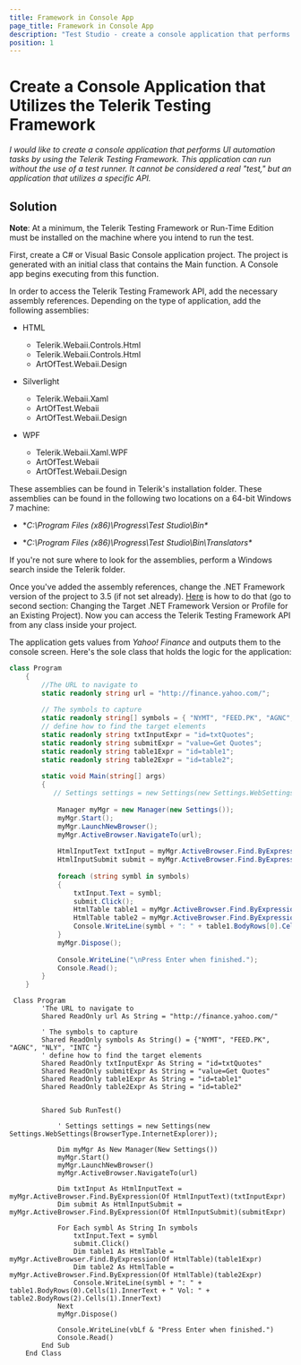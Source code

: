 ```yaml
---
title: Framework in Console App
page_title: Framework in Console App
description: "Test Studio - create a console application that performs UI automation tasks by using the Telerik Testing Framework."
position: 1
---
```

# Create a Console Application that Utilizes the Telerik Testing Framework

*I would like to create a console application that performs UI automation tasks by using the Telerik Testing Framework. This application can run without the use of a test runner. It cannot be considered a real "test," but an application that utilizes a specific API.*

## Solution

**Note**: At a minimum, the Telerik Testing Framework or Run-Time Edition must be installed on the machine where you intend to run the test.

First, create a C# or Visual Basic Console application project. The project is generated with an initial class that contains the Main function. A Console app begins executing from this function.
 
In order to access the Telerik Testing Framework API, add the necessary assembly references. Depending on the type of application, add the following assemblies:


* HTML

	* Telerik.Webaii.Controls.Html
	* Telerik.Webaii.Controls.Html
	* ArtOfTest.Webaii.Design


* Silverlight

	* Telerik.Webaii.Xaml
	* ArtOfTest.Webaii
	* ArtOfTest.Webaii.Design

* WPF

	* Telerik.Webaii.Xaml.WPF
	* ArtOfTest.Webaii
	* ArtOfTest.Webaii.Design 


These assemblies can be found in Telerik's installation folder. These assemblies can be found in the following two locations on a 64-bit Windows 7 machine:

* **C:\Program Files (x86)\Progress\Test Studio\Bin\**

* **C:\Program Files (x86)\Progress\Test Studio\Bin\Translators\**

 

If you're not sure where to look for the assemblies, perform a Windows search inside the Telerik folder.

Once you've added the assembly references, change the .NET Framework version of the project to 3.5 (if not set already). <a href="http://msdn.microsoft.com/en-us/library/bb398202.aspx" target="_blank">Here</a> is how to do that (go to second section: Changing the Target .NET Framework Version or Profile for an Existing Project). Now you can access the Telerik Testing Framework API from any class inside your project.

The application gets values from *Yahoo! Finance* and outputs them to the console screen. Here's the sole class that holds the logic for the application:

````C#
class Program
    {
        //The URL to navigate to
        static readonly string url = "http://finance.yahoo.com/";
 
        // The symbols to capture
        static readonly string[] symbols = { "NYMT", "FEED.PK", "AGNC", "NLY", "INTC " };
        // define how to find the target elements
        static readonly string txtInputExpr = "id=txtQuotes";
        static readonly string submitExpr = "value=Get Quotes";
        static readonly string table1Expr = "id=table1";
        static readonly string table2Expr = "id=table2";
 
        static void Main(string[] args)
        {
           // Settings settings = new Settings(new Settings.WebSettings(BrowserType.InternetExplorer));
 
            Manager myMgr = new Manager(new Settings());
            myMgr.Start();
            myMgr.LaunchNewBrowser();
            myMgr.ActiveBrowser.NavigateTo(url);
 
            HtmlInputText txtInput = myMgr.ActiveBrowser.Find.ByExpression<HtmlInputText>(txtInputExpr);
            HtmlInputSubmit submit = myMgr.ActiveBrowser.Find.ByExpression<HtmlInputSubmit>(submitExpr);
 
            foreach (string symbl in symbols)
            {
                txtInput.Text = symbl;
                submit.Click();
                HtmlTable table1 = myMgr.ActiveBrowser.Find.ByExpression<HtmlTable>(table1Expr);
                HtmlTable table2 = myMgr.ActiveBrowser.Find.ByExpression<HtmlTable>(table2Expr);
                Console.WriteLine(symbl + ": " + table1.BodyRows[0].Cells[1].InnerText + " Vol: " + table2.BodyRows[2].Cells[1].InnerText);
            }
            myMgr.Dispose();
 
            Console.WriteLine("\nPress Enter when finished.");
            Console.Read();
        }
    }
````
````VB
 Class Program
        'The URL to navigate to
        Shared ReadOnly url As String = "http://finance.yahoo.com/"
 
        ' The symbols to capture
        Shared ReadOnly symbols As String() = {"NYMT", "FEED.PK", "AGNC", "NLY", "INTC "}
        ' define how to find the target elements
        Shared ReadOnly txtInputExpr As String = "id=txtQuotes"
        Shared ReadOnly submitExpr As String = "value=Get Quotes"
        Shared ReadOnly table1Expr As String = "id=table1"
        Shared ReadOnly table2Expr As String = "id=table2"
 
 
        Shared Sub RunTest()
 
            ' Settings settings = new Settings(new Settings.WebSettings(BrowserType.InternetExplorer));
 
            Dim myMgr As New Manager(New Settings())
            myMgr.Start()
            myMgr.LaunchNewBrowser()
            myMgr.ActiveBrowser.NavigateTo(url)
 
            Dim txtInput As HtmlInputText = myMgr.ActiveBrowser.Find.ByExpression(Of HtmlInputText)(txtInputExpr)
            Dim submit As HtmlInputSubmit = myMgr.ActiveBrowser.Find.ByExpression(Of HtmlInputSubmit)(submitExpr)
 
            For Each symbl As String In symbols
                txtInput.Text = symbl
                submit.Click()
                Dim table1 As HtmlTable = myMgr.ActiveBrowser.Find.ByExpression(Of HtmlTable)(table1Expr)
                Dim table2 As HtmlTable = myMgr.ActiveBrowser.Find.ByExpression(Of HtmlTable)(table2Expr)
                Console.WriteLine(symbl + ": " + table1.BodyRows(0).Cells(1).InnerText + " Vol: " + table2.BodyRows(2).Cells(1).InnerText)
            Next
            myMgr.Dispose()
 
            Console.WriteLine(vbLf & "Press Enter when finished.")
            Console.Read()
        End Sub
    End Class
````